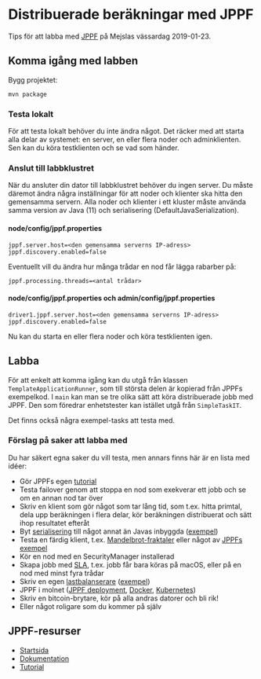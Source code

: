 # Distribuerade beräkningar med JPPF

Tips för att labba med [JPPF](https://www.jppf.org) på Mejslas vässardag 2019-01-23.


## Komma igång med labben

Bygg projektet:

```
mvn package
```


### Testa lokalt

För att testa lokalt behöver du inte ändra något. Det räcker med att starta alla delar av systemet: en server, en eller flera noder och adminklienten. Sen kan du köra testklienten och se vad som händer.


### Anslut till labbklustret

När du ansluter din dator till labbklustret behöver du ingen server. Du måste däremot ändra några inställningar för att noder och klienter ska hitta den gemensamma servern. Alla noder och klienter i ett kluster måste använda samma version av Java (11) och serialisering (DefaultJavaSerialization).


#### node/config/jppf.properties

```
jppf.server.host=<den gemensamma serverns IP-adress>
jppf.discovery.enabled=false
```

Eventuellt vill du ändra hur många trådar en nod får lägga rabarber på:

```
jppf.processing.threads=<antal trådar>
```


#### node/config/jppf.properties och admin/config/jppf.properties

```
driver1.jppf.server.host=<den gemensamma serverns IP-adress>
jppf.discovery.enabled=false
```

Nu kan du starta en eller flera noder och köra testklienten igen.


## Labba

För att enkelt att komma igång kan du utgå från klassen `TemplateApplicationRunner`, som till största delen är kopierad från JPPFs exempelkod. I `main` kan man se tre olika sätt att köra distribuerade jobb med JPPF. Den som föredrar enhetstester kan istället utgå från `SimpleTaskIT`.

Det finns också några exempel-tasks att testa med.


### Förslag på saker att labba med

Du har säkert egna saker du vill testa, men annars finns här är en lista med idéer:

* Gör JPPFs egen [tutorial](https://www.jppf.org/doc/6.1/index.php?title=A_first_taste_of_JPPF)
* Testa failover genom att stoppa en nod som exekverar ett jobb och se om en annan nod tar över
* Skriv en klient som gör något som tar lång tid, som t.ex. hitta primtal, dela upp beräkningen i flera delar, kör beräkningen distribuerat och sätt ihop resultatet efteråt
* Byt [serialisering](https://www.jppf.org/doc/6.1/index.php?title=Specifying_alternate_serialization_schemes) till något annat än Javas inbyggda ([exempel](https://www.jppf.org/samples-pack/KryoSerializer/))
* Testa en färdig klient, t.ex. [Mandelbrot-fraktaler](https://github.com/dykstrom/jppf-mandel) eller något av [JPPFs exempel](https://www.jppf.org/samples-pack/index.php)
* Kör en nod med en SecurityManager installerad
* Skapa jobb med [SLA](https://www.jppf.org/doc/6.1/index.php?title=Job_Service_Level_Agreement), t.ex. jobb får bara köras på macOS, eller på en nod med minst fyra trådar
* Skriv en egen [lastbalanserare](https://www.jppf.org/doc/6.1/index.php?title=Creating_a_custom_load-balancer) ([exempel](https://www.jppf.org/samples-pack/CustomLoadBalancer))
* JPPF i molnet ([JPPF deployment](https://www.jppf.org/doc/6.1/index.php?title=JPPF_Deployment), [Docker](https://hub.docker.com/u/jppfgrid), [Kubernetes](https://github.com/jppf-grid/JPPF/tree/master/containers/k8s/jppf))
* Skriv en bitcoin-brytare, kör på alla andras datorer och bli rik!
* Eller något roligare som du kommer på själv


## JPPF-resurser

* [Startsida](https://www.jppf.org)
* [Dokumentation](https://www.jppf.org/doc/6.1/index.php?title=Main_Page)
* [Tutorial](https://www.jppf.org/doc/6.2/index.php?title=A_first_taste_of_JPPF)
